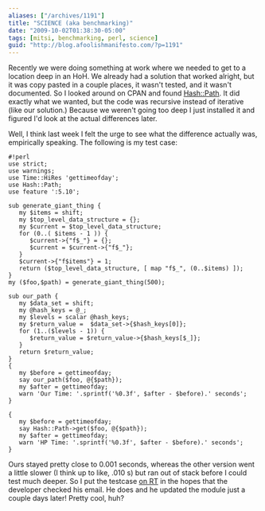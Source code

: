 ```yaml
---
aliases: ["/archives/1191"]
title: "SCIENCE (aka benchmarking)"
date: "2009-10-02T01:38:30-05:00"
tags: [mitsi, benchmarking, perl, science]
guid: "http://blog.afoolishmanifesto.com/?p=1191"
---
```

Recently we were doing something at work where we needed to get to a location deep in an HoH. We already had a solution that worked alright, but it was copy pasted in a couple places, it wasn't tested, and it wasn't documented. So I looked around on CPAN and found [Hash::Path](http://search.cpan.org/perldoc?Hash::Path). It did exactly what we wanted, but the code was recursive instead of iterative (like our solution.) Because we weren't going too deep I just installed it and figured I'd look at the actual differences later.

Well, I think last week I felt the urge to see what the difference actually was, empirically speaking. The following is my test case:

    #!perl
    use strict;
    use warnings;
    use Time::HiRes 'gettimeofday';
    use Hash::Path;
    use feature ':5.10';

    sub generate_giant_thing {
       my $items = shift;
       my $top_level_data_structure = {};
       my $current = $top_level_data_structure;
       for (0..( $items - 1 )) {
          $current->{"f$_"} = {};
          $current = $current->{"f$_"};
       }
       $current->{"f$items"} = 1;
       return ($top_level_data_structure, [ map "f$_", (0..$items) ]);
    }
    my ($foo,$path) = generate_giant_thing(500);

    sub our_path {
       my $data_set = shift;
       my @hash_keys = @_;
       my $levels = scalar @hash_keys;
       my $return_value =  $data_set->{$hash_keys[0]};
       for (1..($levels - 1)) {
          $return_value = $return_value->{$hash_keys[$_]};
       }
       return $return_value;
    }
    {
       my $before = gettimeofday;
       say our_path($foo, @{$path});
       my $after = gettimeofday;
       warn 'Our Time: '.sprintf('%0.3f', $after - $before).' seconds';
    }

    {
       my $before = gettimeofday;
       say Hash::Path->get($foo, @{$path});
       my $after = gettimeofday;
       warn 'HP Time: '.sprintf('%0.3f', $after - $before).' seconds';
    }

Ours stayed pretty close to 0.001 seconds, whereas the other version went a little slower (I think up to like, .010 s) but ran out of stack before I could test much deeper. So I put the testcase [on RT](http://rt.cpan.org/Public/Bug/Display.html?id=50024) in the hopes that the developer checked his email. He does and he updated the module just a couple days later! Pretty cool, huh?
